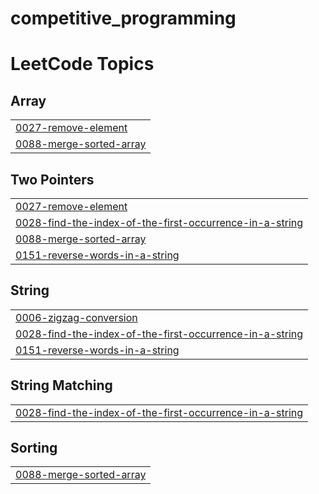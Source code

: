 # competitive_programming

<!---LeetCode Topics Start-->
# LeetCode Topics
## Array
|  |
| ------- |
| [0027-remove-element](https://github.com/addisumotora/competitive_programming/tree/master/0027-remove-element) |
| [0088-merge-sorted-array](https://github.com/addisumotora/competitive_programming/tree/master/0088-merge-sorted-array) |
## Two Pointers
|  |
| ------- |
| [0027-remove-element](https://github.com/addisumotora/competitive_programming/tree/master/0027-remove-element) |
| [0028-find-the-index-of-the-first-occurrence-in-a-string](https://github.com/addisumotora/competitive_programming/tree/master/0028-find-the-index-of-the-first-occurrence-in-a-string) |
| [0088-merge-sorted-array](https://github.com/addisumotora/competitive_programming/tree/master/0088-merge-sorted-array) |
| [0151-reverse-words-in-a-string](https://github.com/addisumotora/competitive_programming/tree/master/0151-reverse-words-in-a-string) |
## String
|  |
| ------- |
| [0006-zigzag-conversion](https://github.com/addisumotora/competitive_programming/tree/master/0006-zigzag-conversion) |
| [0028-find-the-index-of-the-first-occurrence-in-a-string](https://github.com/addisumotora/competitive_programming/tree/master/0028-find-the-index-of-the-first-occurrence-in-a-string) |
| [0151-reverse-words-in-a-string](https://github.com/addisumotora/competitive_programming/tree/master/0151-reverse-words-in-a-string) |
## String Matching
|  |
| ------- |
| [0028-find-the-index-of-the-first-occurrence-in-a-string](https://github.com/addisumotora/competitive_programming/tree/master/0028-find-the-index-of-the-first-occurrence-in-a-string) |
## Sorting
|  |
| ------- |
| [0088-merge-sorted-array](https://github.com/addisumotora/competitive_programming/tree/master/0088-merge-sorted-array) |
<!---LeetCode Topics End-->